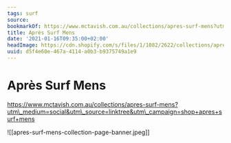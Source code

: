 ```yaml
---
tags: surf
source:
bookmarkOf: https://www.mctavish.com.au/collections/apres-surf-mens?utm\_medium=social&utm\_source=linktree&utm\_campaign=shop+apres+surf+mens
title: Après Surf Mens
date: '2021-01-16T09:35:00+02:00'
headImage: https://cdn.shopify.com/s/files/1/1082/2622/collections/apres-surf-mens-collection-page-banner.jpg?v=1608164131
uuid: d5f4e60e-467a-4114-a0b3-b9375749a1e9
---
```


# Après Surf Mens
https://www.mctavish.com.au/collections/apres-surf-mens?utm\_medium=social&utm\_source=linktree&utm\_campaign=shop+apres+surf+mens

![[apres-surf-mens-collection-page-banner.jpeg]]
